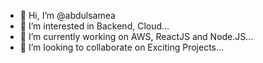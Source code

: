 - 👋 Hi, I’m @abdulsamea
- 👀 I’m interested in Backend, Cloud...
- 🌱 I’m currently working on AWS, ReactJS and Node.JS...
- 💞️ I’m looking to collaborate on Exciting Projects...
<!---
abdulsamea/abdulsamea is a ✨ special ✨ repository because its `README.md` (this file) appears on your GitHub profile.
You can click the Preview link to take a look at your changes.
--->
